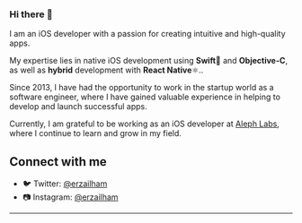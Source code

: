 ### Hi there 👋

I am an iOS developer with a passion for creating intuitive and high-quality apps. 

My expertise lies in native iOS development using **Swift**🦅 and **Objective-C**, as well as **hybrid** development with **React Native**⚛️.. 

Since 2013, I have had the opportunity to work in the startup world as a software engineer, where I have gained valuable experience in helping to develop and launch successful apps. 

Currently, I am grateful to be working as an iOS developer at [Aleph Labs](https://aleph-labs.com), where I continue to learn and grow in my field.

## Connect with me

- 🐦 Twitter: [@erzailham](https://twitter.com/erzailham)
- 📷 Instagram: [@erzailham](https://instagram.com/erzailham)

---
